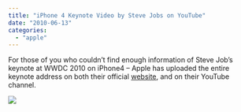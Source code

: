 ```yaml
---
title: "iPhone 4 Keynote Video by Steve Jobs on YouTube"
date: "2010-06-13"
categories: 
  - "apple"
---
```


For those of you who couldn’t find enough information of Steve Job’s keynote at WWDC 2010 on iPhone4 – Apple has uploaded the entire keynote address on both their official [website](http://events.apple.com.edgesuite.net/1006ad9g4hjk/event/index.html), and on their YouTube channel.

[![](http://lh5.ggpht.com/_40bmzDo_mBs/TBUdGCijUMI/AAAAAAAABOc/6HuTwqwQl2Q/video3fc770ef85eb%5B3%5D.jpg?imgmax=800)](http://www.youtube.com/watch?v=I1edQuxclUs&feature=player_embedded)
